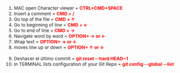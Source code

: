<ol style="font-size:12px;">
<li> MAC open Character viewer = <span style="color: red;"><b>CTRL+CMD+SPACE</b></span></li>
<li> Insert a comment = <span style="color: red;"><b>CMD + / </b></span></li>
<li> Go top of the file = <span style="color: red;"><b>CMD + ↑ </b></span></li>
<li> Go to beginning of line = <span style="color: red;"><b>CMD + ← </b></span></li>
<li> Go to end of line = <span style="color: red;"><b>CMD + → </b></span></li>
<li> Navigate word by word = <span style="color: red;"><b>OPTION+ → or ← </b></span></li>
<li> Wrap text = <span style="color: red;"><b>OPTION+ → or ← </b></span></li>
<li> moves line up or down = <span style="color: red;"><b>OPTION+ ↑ or ↓ </b></span></li>
<br>
<li> Deshacer el último commit = <span style="color: red;"><b> git reset --hard HEAD~1  </b></span></li>
<li> In TERMINAL lists configuration of your Git Repo = <span style="color: red;"><b> git config --global --list  </b></span></li>
</ol>
